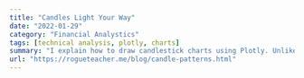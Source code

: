 ```yaml
---
title: "Candles Light Your Way"
date: "2022-01-29"
category: "Financial Analystics"
tags: [technical analysis, plotly, charts]
summary: "I explain how to draw candlestick charts using Plotly. Unlike previous posts, the rangeslider for the x-axis is replaced by a far more useful volume chart feature, which allows you to gauge the strength of the trading candlesticks."
url: "https://rogueteacher.me/blog/candle-patterns.html"
---
```

